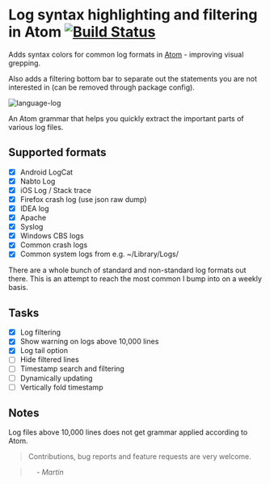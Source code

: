 # Log syntax highlighting and filtering in Atom [![Build Status](https://travis-ci.org/mrodalgaard/language-log.svg)](https://travis-ci.org/mrodalgaard/language-log)

Adds syntax colors for common log formats in [Atom](https://atom.io/) - improving visual grepping.

Also adds a filtering bottom bar to separate out the statements you are not interested in (can be removed through package config).

![language-log](https://raw.githubusercontent.com/mrodalgaard/language-log/master/screenshots/preview.png)

An Atom grammar that helps you quickly extract the important parts of various log files.

## Supported formats

 * [x] Android LogCat
 * [x] Nabto Log
 * [x] iOS Log / Stack trace
 * [x] Firefox crash log (use json raw dump)
 * [x] IDEA log
 * [x] Apache
 * [x] Syslog
 * [x] Windows CBS logs
 * [x] Common crash logs
 * [x] Common system logs from e.g. ~/Library/Logs/

There are a whole bunch of standard and non-standard log formats out there. This is an attempt to reach the most common I bump into on a weekly basis.

## Tasks

 * [x] Log filtering
 * [x] Show warning on logs above 10,000 lines
 * [x] Log tail option
 * [ ] Hide filtered lines
 * [ ] Timestamp search and filtering
 * [ ] Dynamically updating
 * [ ] Vertically fold timestamp

## Notes

Log files above 10,000 lines does not get grammar applied according to Atom.

> Contributions, bug reports and feature requests are very welcome.

> &nbsp; &nbsp; _- Martin_
